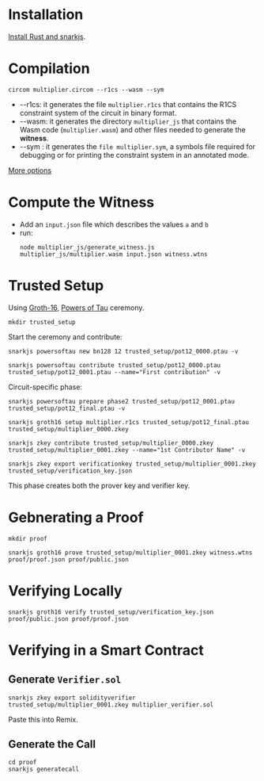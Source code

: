 # Installation

[Install Rust and snarkjs](https://github.com/iden3/circom/blob/master/mkdocs/docs/getting-started/installation.md).

# Compilation

```
circom multiplier.circom --r1cs --wasm --sym
```

- --r1cs: it generates the file `multiplier.r1cs` that contains the R1CS constraint system of the circuit in binary format.
- --wasm: it generates the directory `multiplier_js` that contains the Wasm code (`multiplier.wasm`) and other files needed to generate the **witness**.
- --sym : it generates the `file multiplier.sym`, a symbols file required for debugging or for printing the constraint system in an annotated mode.

[More options](https://github.com/iden3/circom/blob/master/mkdocs/docs/getting-started/compilation-options.md)

# Compute the Witness

- Add an `input.json` file which describes the values `a` and `b`
- run: 
    ```
    node multiplier_js/generate_witness.js multiplier_js/multiplier.wasm input.json witness.wtns
    ```

# Trusted Setup

Using [Groth-16](https://eprint.iacr.org/2016/260), [Powers of Tau](https://zeroknowledge.fm/the-power-of-tau-or-how-i-learned-to-stop-worrying-and-love-the-setup/#:~:text=The%20first%20we%20now%20refer,manage%20messages%20between%20the%20participants.) ceremony.

```
mkdir trusted_setup
```

Start the ceremony and contribute:
```
snarkjs powersoftau new bn128 12 trusted_setup/pot12_0000.ptau -v
```
```
snarkjs powersoftau contribute trusted_setup/pot12_0000.ptau trusted_setup/pot12_0001.ptau --name="First contribution" -v
```

Circuit-specific phase:
```
snarkjs powersoftau prepare phase2 trusted_setup/pot12_0001.ptau trusted_setup/pot12_final.ptau -v
```
```
snarkjs groth16 setup multiplier.r1cs trusted_setup/pot12_final.ptau trusted_setup/multiplier_0000.zkey
```
```
snarkjs zkey contribute trusted_setup/multiplier_0000.zkey trusted_setup/multiplier_0001.zkey --name="1st Contributor Name" -v
```
```
snarkjs zkey export verificationkey trusted_setup/multiplier_0001.zkey trusted_setup/verification_key.json
```

This phase creates both the prover key and verifier key.

# Gebnerating a Proof

```
mkdir proof
```

```
snarkjs groth16 prove trusted_setup/multiplier_0001.zkey witness.wtns proof/proof.json proof/public.json
```

# Verifying Locally

```
snarkjs groth16 verify trusted_setup/verification_key.json proof/public.json proof/proof.json
```

# Verifying in a Smart Contract

## Generate `Verifier.sol`

```
snarkjs zkey export solidityverifier trusted_setup/multiplier_0001.zkey multiplier_verifier.sol
```

Paste this into Remix.

## Generate the Call

```
cd proof
snarkjs generatecall
```